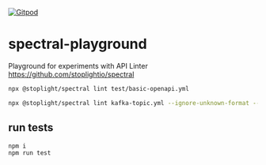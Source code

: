[![Gitpod](https://img.shields.io/badge/Gitpod-Ready--to--Code-blue?logo=gitpod)](https://gitpod.io/#https://github.com/christiansiegel/spectral-playground) 

# spectral-playground
Playground for experiments with API Linter https://github.com/stoplightio/spectral

```bash
npx @stoplight/spectral lint test/basic-openapi.yml

npx @stoplight/spectral lint kafka-topic.yml --ignore-unknown-format --ruleset kafka-topic-ruleset.yml
```

## run tests

```bash
npm i
npm run test
```